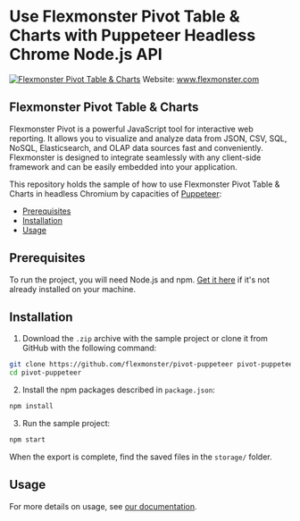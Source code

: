 # Use Flexmonster Pivot Table & Charts with Puppeteer Headless Chrome Node.js API
[![Flexmonster Pivot Table & Charts](https://cdn.flexmonster.com/landing.png)](https://flexmonster.com)
Website: www.flexmonster.com

## Flexmonster Pivot Table & Charts
Flexmonster Pivot is a powerful JavaScript tool for interactive web reporting. It allows you to visualize and analyze data from JSON, CSV, SQL, NoSQL, Elasticsearch, and OLAP data sources fast and conveniently. Flexmonster is designed to integrate seamlessly with any client-side framework and can be easily embedded into your application.

This repository holds the sample of how to use Flexmonster Pivot Table & Charts in headless Chromium by capacities of [Puppeteer](https://pptr.dev/):

* [Prerequisites](#prerequisites)
* [Installation](#installation)
* [Usage](#usage)

## Prerequisites

To run the project, you will need Node.js and npm. [Get it here](https://docs.npmjs.com/downloading-and-installing-node-js-and-npm) if it's not already installed on your machine.

## Installation

1. Download the `.zip` archive with the sample project or clone it from GitHub with the following command:

```bash
git clone https://github.com/flexmonster/pivot-puppeteer pivot-puppeteer
cd pivot-puppeteer
```

2. Install the npm packages described in `package.json`: 

```bash
npm install
```

3. Run the sample project:

```bash
npm start
```
When the export is complete, find the saved files in the `storage/` folder.

## Usage
For more details on usage, see [our documentation](https://www.flexmonster.com/doc/export-and-print/#!export-without-browser).
